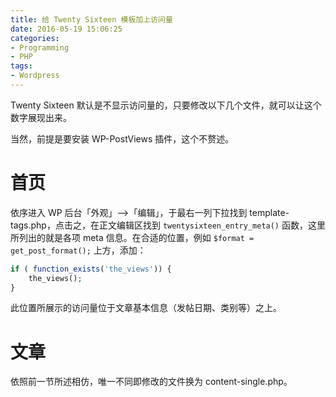 ```yaml
---
title: 给 Twenty Sixteen 模板加上访问量
date: 2016-05-19 15:06:25
categories:
- Programming
- PHP
tags:
- Wordpress
---
```

Twenty Sixteen 默认是不显示访问量的，只要修改以下几个文件，就可以让这个数字展现出来。
<!-- more -->
当然，前提是要安装 WP-PostViews 插件，这个不赘述。

# 首页

依序进入 WP 后台「外观」–>「编辑」，于最右一列下拉找到 template-tags.php，点击之，在正文编辑区找到 `twentysixteen_entry_meta()` 函数，这里所列出的就是各项 meta 信息。在合适的位置，例如 `$format = get_post_format();` 上方，添加：

``` php
if ( function_exists('the_views')) {
    the_views();
}
```

此位置所展示的访问量位于文章基本信息（发帖日期、类别等）之上。

# 文章

依照前一节所述相仿，唯一不同即修改的文件换为 content-single.php。